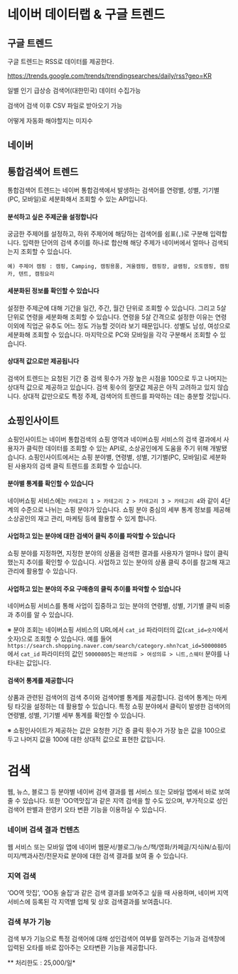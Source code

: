 # 네이버 데이터랩 & 구글 트렌드

## 구글 트렌드

구글 트렌드는 RSS로 데이터를 제공한다.

https://trends.google.com/trends/trendingsearches/daily/rss?geo=KR

일별 인기 급상승 검색어(대한민국) 데이터 수집가능

검색어 검색 이후 CSV 파일로 받아오기 가능

어떻게 자동화 해야할지는 미지수

## 네이버

## 통합검색어 트렌드 

통합검색어 트렌드는 네이버 통합검색에서 발생하는 검색어를 연령별, 성별, 기기별(PC, 모바일)로 세분화해서 조회할 수 있는 API입니다.

#### 분석하고 싶은 주제군을 설정합니다 

궁금한 주제어를 설정하고, 하위 주제어에 해당하는 검색어를 쉼표(`,`)로 구분해 입력합니다. 입력한 단어의 검색 추이를 하나로 합산해 해당 주제가 네이버에서 얼마나 검색되는지 조회할 수 있습니다.

```
예) 주제어 캠핑 : 캠핑, Camping, 캠핑용품, 겨울캠핑, 캠핑장, 글램핑, 오토캠핑, 캠핑카, 텐트, 캠핑요리
```

#### 세분화된 정보를 확인할 수 있습니다 

설정한 주제군에 대해 기간을 일간, 주간, 월간 단위로 조회할 수 있습니다. 그리고 5살 단위로 연령을 세분화해 조회할 수 있습니다. 연령을 5살 간격으로 설정한 이유는 연령 이외에 직업군 유추도 어느 정도 가능할 것이라 보기 때문입니다. 성별도 남성, 여성으로 세분화해 조회할 수 있습니다. 마지막으로 PC와 모바일을 각각 구분해서 조회할 수 있습니다.

#### 상대적 값으로만 제공됩니다 

검색어 트렌드는 요청된 기간 중 검색 횟수가 가장 높은 시점을 100으로 두고 나머지는 상대적 값으로 제공하고 있습니다. 검색 횟수의 절댓값 제공은 아직 고려하고 있지 않습니다. 상대적 값만으로도 특정 주제, 검색어의 트렌드를 파악하는 데는 충분할 것입니다.

## 쇼핑인사이트 

쇼핑인사이트는 네이버 통합검색의 쇼핑 영역과 네이버쇼핑 서비스의 검색 결과에서 사용자가 클릭한 데이터를 조회할 수 있는 API로, 소상공인에게 도움을 주기 위해 개발됐습니다. 쇼핑인사이트에서는 쇼핑 분야별, 연령별, 성별, 기기별(PC, 모바일)로 세분화된 사용자의 검색 클릭 트렌드를 조회할 수 있습니다.

#### 분야별 통계를 확인할 수 있습니다 

네이버쇼핑 서비스에는 `카테고리 1 > 카테고리 2 > 카테고리 3 > 카테고리 4`와 같이 4단계의 수준으로 나뉘는 쇼핑 분야가 있습니다. 쇼핑 분야 중심의 세부 통계 정보를 제공해 소상공인의 재고 관리, 마케팅 등에 활용할 수 있게 합니다.

#### 사업하고 있는 분야에 대한 검색어 클릭 추이를 파악할 수 있습니다 

쇼핑 분야를 지정하면, 지정한 분야의 상품을 검색한 결과를 사용자가 얼마나 많이 클릭했는지 추이를 확인할 수 있습니다. 사업하고 있는 분야의 상품 클릭 추이를 참고해 재고 관리에 활용할 수 있습니다.

#### 사업하고 있는 분야의 주요 구매층의 클릭 추이를 파악할 수 있습니다 

네이버쇼핑 서비스를 통해 사업이 집중하고 있는 분야의 연령별, 성별, 기기별 클릭 비중과 추이를 알 수 있습니다.

※ 분야 조회는 네이버쇼핑 서비스의 URL에서 `cat_id` 파라미터의 값(`cat_id=숫자`에서 숫자)으로 조회할 수 있습니다. 예를 들어 `https://search.shopping.naver.com/search/category.nhn?cat_id=50000805`에서 `cat_id` 파라미터의 값인 `50000805`는 `패션의류 > 여성의류 > 니트,스웨터` 분야를 나타내는 값입니다.

#### 검색어 통계를 제공합니다 

상품과 관련된 검색어의 검색 추이와 검색어별 통계를 제공합니다. 검색어 통계는 마케팅 타깃을 설정하는 데 활용할 수 있습니다. 특정 쇼핑 분야에서 클릭이 발생한 검색어의 연령별, 성별, 기기별 세부 통계를 확인할 수 있습니다.

※ 쇼핑인사이트가 제공하는 값은 요청한 기간 중 클릭 횟수가 가장 높은 값을 100으로 두고 나머지 값을 100에 대한 상대적 값으로 표현한 값입니다.

# 검색 

웹, 뉴스, 블로그 등 분야별 네이버 검색 결과를 웹 서비스 또는 모바일 앱에서 바로 보여 줄 수 있습니다. 또한 ’OO역맛집’과 같은 지역 검색을 할 수도 있으며, 부가적으로 성인검색어 판별과 한영키 오타 변환 기능을 이용하실 수 있습니다.

### 네이버 검색 결과 컨텐츠

웹 서비스 또는 모바일 앱에 네이버 웹문서/블로그/뉴스/책/영화/카페글/지식iN/쇼핑/이미지/백과사전/전문자료 분야에 대한 검색 결과를 보여 줄 수 있습니다.

### 지역 검색

‘OO역 맛집’, ‘OO동 술집’과 같은 검색 결과를 보여주고 싶을 때 사용하며, 네이버 지역 서비스에 등록된 각 지역별 업체 및 상호 검색결과를 보여줍니다.

### 검색 부가 기능

검색 부가 기능으로 특정 검색어에 대해 성인검색어 여부를 알려주는 기능과 검색창에 입력된 오타를 바로 잡아주는 오타변환 기능을 제공합니다.

** 처리한도 : 25,000/일*
